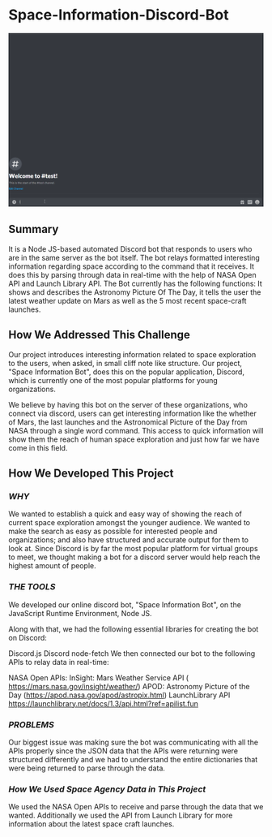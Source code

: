 # Space-Information-Discord-Bot

<img src="https://github.com/saaketporay/Space-Information-Discord-Bot/blob/main/demo.gif" width=1920><br>

## Summary
It is a Node JS-based automated Discord bot that responds to users who are in the same server as the bot itself. The bot relays formatted interesting information regarding space according to the command that it receives. It does this by parsing through data in real-time with the help of NASA Open API and Launch Library API. The Bot currently has the following functions: It shows and describes the Astronomy Picture Of The Day, it tells the user the latest weather update on Mars as well as the 5 most recent space-craft launches.

## How We Addressed This Challenge
Our project introduces interesting information related to space exploration to the users, when asked, in small cliff note like structure. Our project, "Space Information Bot", does this on the popular application, Discord, which is currently one of the most popular platforms for young organizations.

We believe by having this bot on the server of these organizations, who connect via discord, users can get interesting information like the whether of Mars, the last launches and the Astronomical Picture of the Day from NASA through a single word command. This access to quick information will show them the reach of human space exploration and just how far we have come in this field.

## How We Developed This Project
### ***WHY***
We wanted to establish a quick and easy way of showing the reach of current space exploration amongst the younger audience. We wanted to make the search as easy as possible for interested people and organizations; and also have structured and accurate output for them to look at. Since Discord is by far the most popular platform for virtual groups to meet, we thought making a bot for a discord server would help reach the highest amount of people.

### ***THE TOOLS***
We developed our online discord bot, "Space Information Bot", on the JavaScript Runtime Environment, Node JS.

Along with that, we had the following essential libraries for creating the bot on Discord:

Discord.js
Discord
node-fetch
We then connected our bot to the following APIs to relay data in real-time:

NASA Open APIs:
InSight: Mars Weather Service API ( https://mars.nasa.gov/insight/weather/)
APOD: Astronomy Picture of the Day (https://apod.nasa.gov/apod/astropix.html)
LaunchLibrary API
https://launchlibrary.net/docs/1.3/api.html?ref=apilist.fun

### ***PROBLEMS***
Our biggest issue was making sure the bot was communicating with all the APIs properly since the JSON data that the APIs were returning were structured differently and we had to understand the entire dictionaries that were being returned to parse through the data.

### ***How We Used Space Agency Data in This Project***
We used the NASA Open APIs to receive and parse through the data that we wanted. Additionally we used the API from Launch Library for more information about the latest space craft launches.
